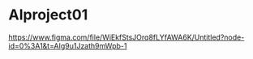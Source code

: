 # AIproject01

https://www.figma.com/file/WiEkfStsJOrq8fLYfAWA6K/Untitled?node-id=0%3A1&t=AIg9u1Jzath9mWpb-1
